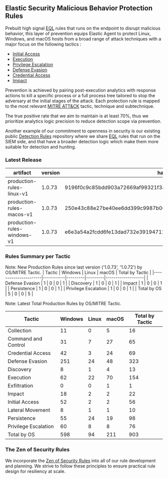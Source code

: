 ## Elastic Security Malicious Behavior Protection Rules

Prebuilt high signal [EQL](https://www.elastic.co/guide/en/elasticsearch/reference/current/eql.html) rules that runs on the endpoint to disrupt malicious behavior, this layer of prevention equips Elastic Agent to protect Linux, Windows, and macOS hosts from a broad range of attack techniques with a major focus on the following tactics :

- [Initial Access](https://attack.mitre.org/tactics/TA0001/)
- [Execution](https://attack.mitre.org/tactics/TA0002/)
- [Privilege Escalation](https://attack.mitre.org/tactics/TA0004/)
- [Defense Evasion](https://attack.mitre.org/tactics/TA0005/)
- [Credential Access](https://attack.mitre.org/tactics/TA0006/)
- [Impact](https://attack.mitre.org/tactics/TA0040/)

Prevention is achieved by pairing post-execution analytics with response actions to kill a specific process or a full process tree tailored to stop the adversary at the initial stages of the attack. Each protection rule is mapped to the most relevant [MITRE ATT&CK](https://attack.mitre.org/) tactic,  technique and subtechnique.

The true positive rate that we aim to maintain is at least 70%, thus we prioritize analytics logic precision to reduce detection scope via prevention.

Another example of our commitment to openness in security is our existing public [Detection Rules](https://github.com/elastic/detection-rules) repository where we share [EQL](https://www.elastic.co/guide/en/elasticsearch/reference/current/eql.html) rules that run on the SIEM side, and that have a broader detection logic which make them more suitable for detection and hunting.


### Latest Release

| artifact             | version        | hash            |
| -------------------- | -------------- | --------------- |
| production-rules-linux-v1 | 1.0.73 | 9196f0c9c85bdd903a72669af99321f3a9929aaae7592d47e8feaf845f343beb |
| production-rules-macos-v1 | 1.0.73 | 250e43c88e27be40ee6dd399c9987b06df4fba8deb83d45f646cab0ef2abbc39 |
| production-rules-windows-v1 | 1.0.73 | e6e3a54a2fcdd6fe13dad732e3919471146de80d0c03a82724376a98d7141f38 |

### Rules Summary per Tactic

Note: New Production Rules since last version ('1.0.73', '1.0.72') by OS/MITRE Tactic.
| Tactic               |   Windows |   Linux |   macOS |   Total by Tactic |
|----------------------|-----------|---------|---------|-------------------|
| Defense Evasion      |         1 |       0 |       0 |                 1 |
| Discovery            |         1 |       0 |       0 |                 1 |
| Impact               |         1 |       0 |       0 |                 1 |
| Persistence          |         1 |       0 |       0 |                 1 |
| Privilege Escalation |         1 |       0 |       0 |                 1 |
| Total by OS          |         5 |       0 |       0 |                 5 |

Note: Latest Total Production Rules by OS/MITRE Tactic.

| Tactic               |   Windows |   Linux |   macOS |   Total by Tactic |
|----------------------|-----------|---------|---------|-------------------|
| Collection           |        11 |       0 |       5 |                16 |
| Command and Control  |        31 |       7 |      27 |                65 |
| Credential Access    |        42 |       3 |      24 |                69 |
| Defense Evasion      |       251 |      24 |      48 |               323 |
| Discovery            |         8 |       1 |       4 |                13 |
| Execution            |        62 |      22 |      70 |               154 |
| Exfiltration         |         0 |       0 |       1 |                 1 |
| Impact               |        18 |       2 |       2 |                22 |
| Initial Access       |        52 |       2 |       2 |                56 |
| Lateral Movement     |         8 |       1 |       1 |                10 |
| Persistence          |        55 |      24 |      19 |                98 |
| Privilege Escalation |        60 |       8 |       8 |                76 |
| Total by OS          |       598 |      94 |     211 |               903 |



### The Zen of Security Rules

We incorporate the [Zen of Security Rules](https://zenofsecurity.io/rules) into all of our rule development and planning. We strive to follow these principles to ensure practical rule design for resiliency at scale. 

